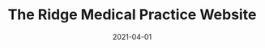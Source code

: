 ---
path: "/work/the-ridge-medical-practice-website"
date: "2021-04-01"
title: "The Ridge Medical Practice Website"
projectSummary: Provide credible knowledge advice for conditions, easy search functionality and reduction in face to face appointments
websiteLink: https://www.thebondsclinic.com
skillsInvolved:
  - <a href="/process/research">Research</a>
  - <a href="/process/analysis">Analysis</a>
  - <a href="/process/design">Design</a>
  - <a href="/process/prototype">Prototyping</a>
  - <a href="/process/wireframes">Wireframes</a>
row1title: Challenge
row1content: >
  As the pandemic struck, GP practices had to change the way they dealt with patients; no longer could they sit around in waiting rooms or see a doctor without a telephone consultation first. A new website was needed for The Ridge Medical Practice to overcome this challenge, in order to reduce face-to-face appointments, encourage patients to self-diagnose alongside housing useful NHS external links and local healthcare support.

row2title: Research & Analysis
row2content: >
  The first step was to understand how the audience interacted with the current website in order to identify opportunities. This exercise included:
  - Google Analytic research – understanding user flow, drop off points, entry points, devices etc.
  - Heat maps – to have clear idea what users were interacting with and what elements were getting higher interaction 

  In order to gain a broader understanding of the market KREWE also undertook the following:
  -	Competitor benchmarking – to fully understand the broader context

  Further to this research, it was apparent that users predominantly used the website for:
  -	Booking an appointment
  -	Repeated prescriptions 
  -	Contact details for the other branches
  -	Information on current affairs, such as COVID

  Upon completion of this study, the findings were analysed using:
  -	Affinity diagrams – giving structure to shapeless data in order to form groups with meaning. A tool which would aid with site map and navigation planning

  This analysis was used to build up a view of what content needed to be on the new website. Although the business objective of reducing face-to-face of appointments had to be the clear focus for the new website, users also wanted to have easy access to book appointments and therefore was crucial not to alienate them but re-educate.

row3title: Design
row3content: >
  Within this phase the following were created:
  -	User flow – considering how the user will flow through the website, including entry and exit points and what content needed to be on which page
  -	Site map – including all pages and relevant content based on user flow  
  -	Navigation – considering global and local navigation 

  As the new websites purpose is to encourage patients to research a condition before booking an appointment, it was key to create helpful suggestions, links to relevant conditions, help and advice as well as providing online consultations via the use of webGP. This functionality had to be easily accessible throughout the website.  

row4title: Wireframe
row4content: >
  On receiving client approval KREWE progressed to the wireframes; all pages were wireframed including desktop, mobile and menu. To encourage users to search a condition or book an appointment, a search bar functionality was incorporated onto the website, along with a search pop out tab that was constantly visible while interacting with the website. As per the objectives, a key consideration was to ensure hierarchy of content, yet in addition to this traditional user behaviours were factored in.

row5title: Prototyping
row5content: >
  To visualise the wireframes, medium fidelity prototypes were created in Invision. This allows those trialling to navigate and flow through the website as though it were live. This process aims to highlight if there are any issues that need to be addressed before handing over to the design and development team.
  
row6title: End Product
row6content: >
  The UI and website development were completed by the KREWE team. A key feature of the website is the search functionality. With time and increased data, this site will learn and adapt, better understanding what users are searching for and creating a more interactive search bar with the ability to ask questions.

row1image: ../media/the-ridge-medical-practice-homepage.jpg
row2image: ../media/the-ridge-medical-practice-research.jpg
row3image: ../media/the-ridge-medical-practice-design.jpg
row4image: ../media/the-ridge-medical-practice-wireframes.jpg
row5image: ../media/the-ridge-medical-practice-prototyping.jpg
row6image: ../media/the-ridge-medical-practice-homepage.jpg
---